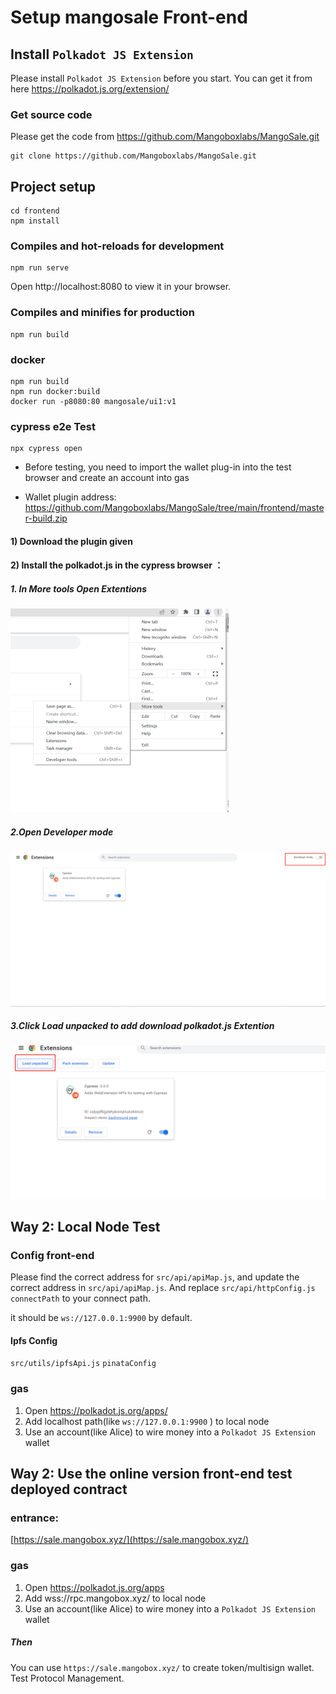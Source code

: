 # Setup mangosale Front-end

## Install `Polkadot JS Extension`

Please install `Polkadot JS Extension` before you start. You can get it from here https://polkadot.js.org/extension/

### Get source code

Please get the code from https://github.com/Mangoboxlabs/MangoSale.git

```
git clone https://github.com/Mangoboxlabs/MangoSale.git
```

## Project setup

```
cd frontend
npm install
```

### Compiles and hot-reloads for development

```
npm run serve
```

 Open http://localhost:8080 to view it in your browser. 

### Compiles and minifies for production

```
npm run build
```

### docker

```
npm run build
npm run docker:build
docker run -p8080:80 mangosale/ui1:v1
```



### cypress e2e Test

```
npx cypress open
```

* Before testing, you need to import the wallet plug-in into the test browser and create an account into gas

  

*  Wallet plugin address: https://github.com/Mangoboxlabs/MangoSale/tree/main/frontend/master-build.zip

#### 1) Download the plugin given 

#### 2) Install the polkadot.js in the cypress browser ：

##### 1. In More tools  Open Extentions

![1](./img/1.png)

##### 2.Open Developer mode

![2](./img/2.jpg)

##### 3.Click Load unpacked to add download  polkadot.js   Extention

![3](./img/3.jpg)

## Way 2: Local Node Test

### Config front-end

Please find the correct address for `src/api/apiMap.js`, and update the correct address in `src/api/apiMap.js`. And replace `src/api/httpConfig.js connectPath` to your connect path.

it should be `ws://127.0.0.1:9900` by default.



#### Ipfs Config

`src/utils/ipfsApi.js`  `pinataConfig`

### gas

1. Open https://polkadot.js.org/apps/
2. Add localhost path(like `ws://127.0.0.1:9900` ) to local node
3. Use an account(like Alice) to wire money into a `Polkadot JS Extension` wallet



## Way 2: Use the online version front-end test deployed contract

### entrance:

[https://sale.mangobox.xyz/](https://sale.mangobox.xyz/)

### gas

1. Open https://polkadot.js.org/apps
2. Add wss://rpc.mangobox.xyz/ to local node
3. Use an account(like Alice) to wire money into a `Polkadot JS Extension` wallet

##### Then

You can use `https://sale.mangobox.xyz/` to create token/multisign wallet. Test Protocol Management.

